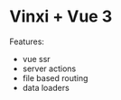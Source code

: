 # Vinxi + Vue 3

Features:

-   vue ssr
-   server actions
-   file based routing
-   data loaders

